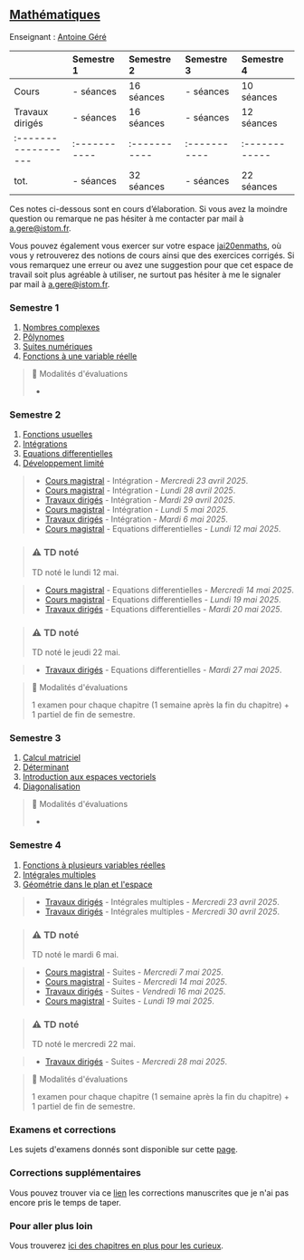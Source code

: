 ## [Mathématiques](../index.md)

Enseignant : [Antoine Géré](mailto:a.gere@istom.fr)

|                   | Semestre 1 | Semestre 2  | Semestre 3 | Semestre 4  |
|:------------------|:-----------|:------------|:-----------|:------------|
| Cours             | - séances  | 16 séances  | - séances  | 10 séances  |
| Travaux dirigés   | - séances  | 16 séances  | - séances  | 12 séances  |
|:------------------|:-----------|:----------- |:-----------|:------------|
| tot.              | - séances  | 32 séances  | - séances  | 22 séances  |

Ces notes ci-dessous sont en cours d’élaboration. Si vous avez la moindre question ou remarque ne pas hésiter à me contacter par mail à [a.gere@istom.fr](mailto:a.gere@istom.fr).

Vous pouvez également vous exercer sur votre espace [jai20enmaths](https://www.jai20enmaths.com/connexion/istom), où vous y retrouverez des notions de cours ainsi que des exercices corrigés. Si vous remarquez une erreur ou avez une suggestion pour que cet espace de travail soit plus agréable à utiliser, ne surtout pas hésiter à me le signaler par mail à [a.gere@istom.fr](mailto:a.gere@istom.fr).

### Semestre 1

1. [Nombres complexes](./mATh/chapter-s/nombres-complexes/chapter-s.pdf)
2. [Pôlynomes](./mATh/chapter-s/Polynomes/chapter-s.pdf)
3. [Suites numériques](./mATh/chapter-s/suites/chapter-s.pdf) 
4. [Fonctions à une variable réelle](./mATh/chapter-s/limit-conti-deriv/chapter-s.pdf) 

> 📘 Modalités d'évaluations
>
> -

### Semestre 2

1. [Fonctions usuelles](./mATh/chapter-s/fonctions-usuelles/chapter-s.pdf)
2. [Intégrations](./mATh/chapter-s/integration/chapter-s.pdf)
3. [Equations differentielles](./mATh/chapter-s/equa-diff/chapter-s.pdf)
4. [Développement limité](./mATh/chapter-s/developpement-limite/chapter-s.pdf)

> - [Cours magistral]() - Intégration - _Mercredi 23 avril 2025_.
> - [Cours magistral]() - Intégration - _Lundi 28 avril 2025_.
> - [Travaux dirigés]() - Intégration - _Mardi 29 avril 2025_.
> - [Cours magistral]() - Intégration - _Lundi 5 mai 2025_.
> - [Travaux dirigés]() - Intégration - _Mardi 6 mai 2025_.
> - [Cours magistral]() - Equations differentielles - _Lundi 12 mai 2025_.

<!-- condensed for clarity! -->
<blockquote class="callout callout_default" theme="⚠️">
  <h3>⚠️ TD noté</h3>
  <p>
    TD noté le lundi 12 mai.
  </p>
</blockquote>

> - [Cours magistral]() - Equations differentielles - _Mercredi 14 mai 2025_.
> - [Cours magistral]() - Equations differentielles - _Lundi 19 mai 2025_.
> - [Travaux dirigés]() - Equations differentielles - _Mardi 20 mai 2025_.

<!-- condensed for clarity! -->
<blockquote class="callout callout_default" theme="⚠️">
  <h3>⚠️ TD noté</h3>
  <p>
    TD noté le jeudi 22 mai.
  </p>
</blockquote>

> - [Travaux dirigés]() - Equations differentielles - _Mardi 27 mai 2025_.

> 📘 Modalités d'évaluations
>
> 1 examen pour chaque chapitre (1 semaine après la fin du chapitre) + 1 partiel de fin de semestre.

### Semestre 3

1. [Calcul matriciel](./mATh/chapter-s/matrices/chapter-s.pdf)
2. [Déterminant](./mATh/chapter-s/determinant/chapter-s.pdf)
3. [Introduction aux espaces vectoriels](./mATh/chapter-s/intro-espace-vect/chapter-s.pdf)
4. [Diagonalisation](./mATh/chapter-s/Diagonalisation/chapter-s.pdf)

> 📘 Modalités d'évaluations
>
> -

### Semestre 4

1. [Fonctions à plusieurs variables réelles](./mATh/chapter-s/fonction-multi-variables/chapter-s.pdf)
2. [Intégrales multiples](./mATh/chapter-s/integrales-multiples/chapter-s.pdf)
3. [Géométrie dans le plan et l'espace](./mATh/chapter-s/geometry/chapter-s.pdf)

> - [Travaux dirigés]() - Intégrales multiples - _Mercredi 23 avril 2025_.
> - [Travaux dirigés]() - Intégrales multiples - _Mercredi 30 avril 2025_.

<!-- condensed for clarity! -->
<blockquote class="callout callout_default" theme="⚠️">
  <h3>⚠️ TD noté</h3>
  <p>
    TD noté le mardi 6 mai.
  </p>
</blockquote>

> - [Cours magistral]() - Suites - _Mercredi 7 mai 2025_.
> - [Cours magistral]() - Suites - _Mercredi 14 mai 2025_.
> - [Travaux dirigés]() - Suites - _Vendredi 16 mai 2025_.
> - [Cours magistral]() - Suites - _Lundi 19 mai 2025_.

<!-- condensed for clarity! -->
<blockquote class="callout callout_default" theme="⚠️">
  <h3>⚠️ TD noté</h3>
  <p>
    TD noté le mercredi 22 mai.
  </p>
</blockquote>

> - [Travaux dirigés]() - Suites - _Mercredi 28 mai 2025_.

> 📘 Modalités d'évaluations
>
> 1 examen pour chaque chapitre (1 semaine après la fin du chapitre) + 1 partiel de fin de semestre.

### Examens et corrections

Les sujets d'examens donnés sont disponible sur cette [page](./mATh/examens.md/).

### Corrections supplémentaires

Vous pouvez trouver via ce [lien](./mATh/corrections.md/) les corrections manuscrites que je n'ai pas encore pris le temps de taper.

### Pour aller plus loin

Vous trouverez [ici des chapitres en plus pour les curieux](./mATh/plus_loin.md).